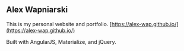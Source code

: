 ## Alex Wapniarski

This is my personal website and portfolio. [https://alex-wap.github.io/](https://alex-wap.github.io/)


Built with AngularJS, Materialize, and jQuery.
